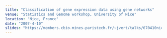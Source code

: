 ```yaml
---
title: "Classification of gene expression data using gene networks"
venue: "Statistics and Genome workshop, University of Nice"
location: "Nice, France"
date: "2007-4-10"
slides: "https://members.cbio.mines-paristech.fr/~jvert/talks/070410nice/nice.pdf"
---
```


